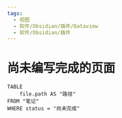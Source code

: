 ```yaml
---
tags:
  - 视图
  - 软件/Obsidian/插件/Dataview
  - 软件/Obsidian/插件
---
```

# 尚未编写完成的页面

```
TABLE
	file.path AS "路径"
FROM "笔记"
WHERE status = "尚未完成"
```